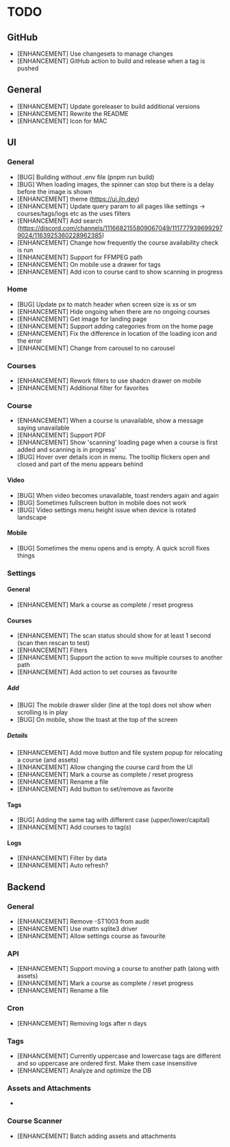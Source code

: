 # TODO

## GitHub

- [ENHANCEMENT] Use changesets to manage changes
- [ENHANCEMENT] GitHub action to build and release when a tag is pushed
  
## General

- [ENHANCEMENT] Update goreleaser to build additional versions
- [ENHANCEMENT] Rewrite the README
- [ENHANCEMENT] Icon for MAC

## UI

### General

- [BUG] Building without .env file (pnpm run build)
- [BUG] When loading images, the spinner can stop but there is a delay before the image is shown
- [ENHANCEMENT] theme (https://ui.jln.dev)
- [ENHANCEMENT] Update query param to all pages like settings -> courses/tags/logs etc as the uses filters
- [ENHANCEMENT] Add search (https://discord.com/channels/1116682155809067049/1117779396992979024/1163925360228962385)
- [ENHANCEMENT] Change how frequently the course availability check is run
- [ENHANCEMENT] Support for FFMPEG path
- [ENHANCEMENT] On mobile use a drawer for tags
- [ENHANCEMENT] Add icon to course card to show scanning in progress

### Home

- [BUG] Update px to match header when screen size is xs or sm
- [ENHANCEMENT] Hide ongoing when there are no ongoing courses
- [ENHANCEMENT] Get image for landing page
- [ENHANCEMENT] Support adding categories from on the home page
- [ENHANCEMENT] Fix the difference in location of the loading icon and the error
- [ENHANCEMENT] Change from carousel to no carousel

### Courses

- [ENHANCEMENT] Rework filters to use shadcn drawer on mobile
- [ENHANCEMENT] Additional filter for favorites

### Course

- [ENHANCEMENT] When a course is unavailable, show a message saying unavailable
- [ENHANCEMENT] Support PDF
- [ENHANCEMENT] Show 'scanning' loading page when a course is first added and scanning is in progress'
- [BUG] Hover over details icon in menu. The tooltip flickers open and closed and part of the menu appears behind

#### Video

- [BUG] When video becomes unavailable, toast renders again and again
- [BUG] Sometimes fullscreen button in mobile does not work
- [BUG] Video settings menu height issue when device is rotated landscape

#### Mobile

- [BUG] Sometimes the menu opens and is empty. A quick scroll fixes things

### Settings

#### General

- [ENHANCEMENT] Mark a course as complete / reset progress

#### Courses

- [ENHANCEMENT] The scan status should show for at least 1 second (scan then rescan to test)
- [ENHANCEMENT] Filters
- [ENHANCEMENT] Support the action to `move` multiple courses to another path
- [ENHANCEMENT] Add action to set courses as favourite

#####  Add

- [BUG] The mobile drawer slider (line at the top) does not show when scrolling is in play
- [BUG] On mobile, show the toast at the top of the screen

##### Details

- [ENHANCEMENT] Add move button and file system popup for relocating a course (and assets)
- [ENHANCEMENT] Allow changing the course card from the UI
- [ENHANCEMENT] Mark a course as complete / reset progress
- [ENHANCEMENT] Rename a file
- [ENHANCEMENT] Add button to set/remove as favorite

#### Tags

- [BUG] Adding the same tag with different case (upper/lower/capital)
- [ENHANCEMENT] Add courses to tag(s)

#### Logs

- [ENHANCEMENT] Filter by data
- [ENHANCEMENT] Auto refresh?

## Backend

### General

- [ENHANCEMENT] Remove -ST1003 from audit
- [ENHANCEMENT] Use mattn sqlite3 driver
- [ENHANCEMENT] Allow settings course as favourite

### API

- [ENHANCEMENT] Support moving a course to another path (along with assets)
- [ENHANCEMENT] Mark a course as complete / reset progress
- [ENHANCEMENT] Rename a file

### Cron

- [ENHANCEMENT] Removing logs after n days

### Tags

- [ENHANCEMENT] Currently uppercase and lowercase tags are different and so uppercase are ordered first. Make them case insensitive
- [ENHANCEMENT] Analyze and optimize the DB

### Assets and Attachments

- 

### Course Scanner

- [ENHANCEMENT] Batch adding assets and attachments
